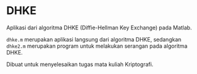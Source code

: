 # DHKE

Aplikasi dari algoritma DHKE (Diffie-Hellman Key Exchange) pada Matlab. 

`dhke.m` merupakan aplikasi langsung dari algoritma DHKE, sedangkan `dhke2.m` merupakan program untuk melakukan serangan pada algoritma DHKE.

Dibuat untuk menyelesaikan tugas mata kuliah Kriptografi.
